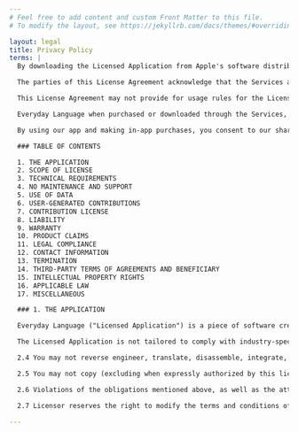 ```yaml
---
# Feel free to add content and custom Front Matter to this file.
# To modify the layout, see https://jekyllrb.com/docs/themes/#overriding-theme-defaults

layout: legal
title: Privacy Policy
terms: |
  By downloading the Licensed Application from Apple's software distribution platform ("App Store"), and any update thereto (as permitted by this License Agreement), You indicate that You agree to be bound by all of the terms and conditions of this License Agreement, and that You accept this License Agreement. App Store is referred to in this License Agreement as "Services."

  The parties of this License Agreement acknowledge that the Services are not a Party to this License Agreement and are not bound by any provisions or obligations with regard to the Licensed Application, such as warranty, liability, maintenance and support thereof. Everyday Language, LLC, not the Services, is solely responsible for the Licensed Application and the content thereof.

  This License Agreement may not provide for usage rules for the Licensed Application that are in conflict with the latestApple Media Services Terms and Conditions("Usage Rules"). Everyday Language, LLC acknowledges that it had the opportunity to review the Usage Rules and this License Agreement is not conflicting with them.

  Everyday Language when purchased or downloaded through the Services, is licensed to You for use only under the terms of this License Agreement. The Licensor reserves all rights not expressly granted to You. Everyday Language is to be used on devices that operate with Apple's operating systems ("iOS" and "Mac OS").

  By using our app and making in-app purchases, you consent to our sharing of data regarding your usage and consumption of purchased content with Apple, as part of our efforts to resolve refund requests. This information may include details about how you have accessed and interacted with the purchased content. The purpose of sharing this data is to help Apple make an informed decision regarding refund requests. We ensure that such data sharing is done in compliance with Apple's policies and only as necessary to process your requests.

  ### TABLE OF CONTENTS

  1. THE APPLICATION
  2. SCOPE OF LICENSE
  3. TECHNICAL REQUIREMENTS
  4. NO MAINTENANCE AND SUPPORT
  5. USE OF DATA
  6. USER-GENERATED CONTRIBUTIONS
  7. CONTRIBUTION LICENSE
  8. LIABILITY
  9. WARRANTY
  10. PRODUCT CLAIMS
  11. LEGAL COMPLIANCE
  12. CONTACT INFORMATION
  13. TERMINATION
  14. THIRD-PARTY TERMS OF AGREEMENTS AND BENEFICIARY
  15. INTELLECTUAL PROPERTY RIGHTS
  16. APPLICABLE LAW
  17. MISCELLANEOUS

  ### 1. THE APPLICATION

  Everyday Language ("Licensed Application") is a piece of software created to provide practice conversations for language learners — and customized for iOS mobile devices ("Devices"). It is used to practice speaking Spanish.

  The Licensed Application is not tailored to comply with industry-specific regulations (Health Insurance Portability and Accountability Act (HIPAA), Federal Information Security Management Act (FISMA), etc.), so if your interactions would be subjected to such laws, you may not use this Licensed Application. You may not use the Licensed Application in a way that would violate the Gramm-Leach-Bliley Act (GLBA).

  2.4 You may not reverse engineer, translate, disassemble, integrate, decompile, remove, modify, combine, create derivative works or updates of, adapt, or attempt to derive the source code of the Licensed Application, or any part thereof (except with Everyday Language, LLC's prior written consent).

  2.5 You may not copy (excluding when expressly authorized by this license and the Usage Rules) or alter the Licensed Application or portions thereof. You may create and store copies only on devices that You own or control for backup keeping under the terms of this license, the Usage Rules, and any other terms and conditions that apply to the device or software used. You may not remove any intellectual property notices. You acknowledge that no unauthorized third parties may gain access to these copies at any time. If you sell your Devices to a third party, you must remove the Licensed Application from the Devices before doing so.

  2.6 Violations of the obligations mentioned above, as well as the attempt of such infringement, may be subject to prosecution and damages.

  2.7 Licensor reserves the right to modify the terms and conditions of licensing.

---
```

